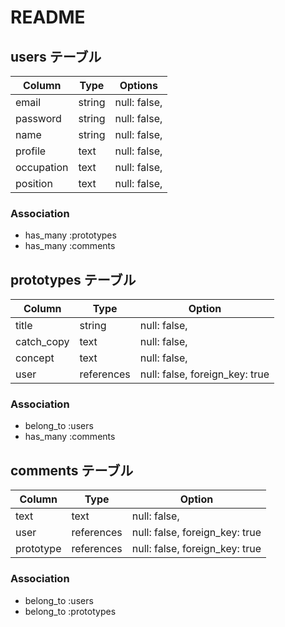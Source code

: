 # README

## users テーブル

| Column     | Type   | Options       |
| ---------- | ------ | ------------- |
| email      | string | null: false,  |
| password   | string | null: false,  |
| name       | string | null: false,  |
| profile    | text   | null: false,  |
| occupation | text   | null: false,  |
| position   | text   | null: false,  |

### Association

- has_many :prototypes
- has_many :comments

## prototypes テーブル

| Column     | Type       | Option                         |
| ---------- | ---------- | ------------------------------ |
| title      | string     | null: false,                   |
| catch_copy | text       | null: false,                   |
| concept    | text       | null: false,                   |
| user       | references | null: false, foreign_key: true |

### Association

- belong_to :users
- has_many :comments

## comments テーブル

| Column    | Type       | Option                         |
| --------- | ---------- | ------------------------------ |
| text      | text       | null: false,                   |
| user      | references | null: false, foreign_key: true |
| prototype | references | null: false, foreign_key: true |

### Association

- belong_to :users
- belong_to :prototypes
